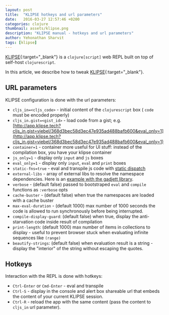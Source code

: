 ```yaml
---
layout: post
title:  "KLIPSE hotkeys and url parameters"
date:   2016-03-27 12:57:46 +0200
categories: clojure
thumbnail: assets/klipse.png
description: "KLIPSE manual - hotkeys and url parameters"
author: Yehonathan Sharvit
tags: [klipse]
---
```


[KLIPSE][klipse-url]{:target="_blank"} is a `clojure[script]` web REPL built on top of self-host `clojurescript`.

In this article, we describe how to tweak [KLIPSE][klipse-url]{:target="_blank"}.


## URL parameters

KLIPSE configuration is done with the url parameters:


* `cljs_in=<cljs_code>` - initial content of the `clojurescript` box ( `code` must be encoded properly)
* `cljs_in.gist=<gist_id>` - load code from a gist;  e.g. [http://app.klipse.tech?cljs_in.gist=viebel/368d3bec58d3ec47e935ad488bafb600&eval_only=1](http://app.klipse.tech?cljs_in.gist=viebel/368d3bec58d3ec47e935ad488bafb600&eval_only=1)
* `container=1` - container more useful for UI stuff: instead of the compilation box, you have your klipse container
* `js_only=1` - display only `input` and `js` boxes
* `eval_only=1` - display only `input`, `eval` and `print` boxes
* `static-fns=true` - eval and transpile js code with [static dispatch](https://github.com/clojure/clojurescript/wiki/Compiler-Options#static-fns)
* `external-libs` - array of external libs to resolve the namespace dependencies. Here is an [example with the gadjett library](http://app.klipse.tech/?cljs_in.gist=viebel/56695ae0360b8692255cc84115d37c6b&external-libs=[https://raw.githubusercontent.com/viebel/gadjett/master/src/]).
* `verbose` - (default false) passed to bootstraped `eval` and `compile` functions as `:verbose` opts
* `cache-buster` - (default false) when true the namespaces are loaded with a cache buster
* `max-eval-duration` - (default 1000) max number of 1000 seconds the code is allowed to run synchronously before being interrupted.
* `compile-display-guard`: (default false) when true, display the anti-starvation code inside result of compilation
* `print-length`: (default 1000) max number of items in collections to display - useful to prevent browser stuck when evaluating infinite sequences like `(range)`
* `beautify-strings`: (default false) when evaluation result is a string - display the "interior" of the string without escaping the quotes.


## Hotkeys

Interaction with the REPL is done with hotkeys:


* `Ctrl-Enter` or `Cmd-Enter` - eval and transpile
* `Ctrl-S` - display in the console and alert box shareable url that embeds the content of your current KLIPSE session.
* `Ctrl-R` - reload the app with the same content (pass the content to `cljs_in` url parameter).



[klipse-url]: http://app.klipse.tech/
